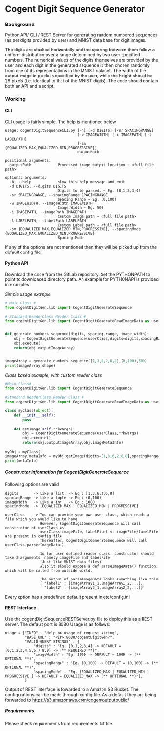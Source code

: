 # Cogent Digit Sequence Generator
### Background
Python API/ CLI / REST Server for generating random numbered sequences (as per digits provided by user) and MNIST data base for digit images.

The digits are stacked horizontally and the spacing between them follow a uniform distribution over a range determined by two user specified numbers. The numerical values of the digits themselves are provided by the user and each digit in the generated sequence is then chosen randomly from one of its representations in the MNIST dataset. The width of the output image in pixels is specified by the user, while the height should be 28 pixels (i.e. identical to that of the MNIST digits).  The code should contain both an API and a script.


### Working
#### CLI
CLI usage is fairly simple. The help is mentioned below
```
usage: cogentDigitSequenceCLI.py [-h] [-d DIGITS] [-sr SPACINGRANGE]
                                 [-w IMAGEWIDTH] [-i IMAGEPATH] [-l LABELPATH]
                                 [-sm {EQUALIZED_MAX,EQUALIZED_MIN,PROGRESSIVE}]
                                 outputPath

positional arguments:
  outputPath            Processed image output location ~ <full file path>

optional arguments:
  -h, --help            show this help message and exit
  -d DIGITS, --digits DIGITS
                        Digits to be parsed. ~ Eg. [0,1,2,3,4]
  -sr SPACINGRANGE, --spacingRange SPACINGRANGE
                        Spacing Range ~ Eg. (0,100)
  -w IMAGEWIDTH, --imageWidth IMAGEWIDTH
                        Image Width ~ Eg. 500
  -i IMAGEPATH, --imagePath IMAGEPATH
                        Custom Image path ~ <full file path>
  -l LABELPATH, --labelPath LABELPATH
                        Custom Label path ~ <full file path>
  -sm {EQUALIZED_MAX,EQUALIZED_MIN,PROGRESSIVE}, --spacingMode {EQUALIZED_MAX,EQUALIZED_MIN,PROGRESSIVE}
                        Spacing Mode
```
If any of the options are not mentioned then they will be picked up from the default config file.


#### Python API
Download the code from the GitLab repository. Set the PYTHONPATH to point to downloaded directory path.
An example for PYTHONAPI is provided in examples

*Simple usage example*
```python
# Main Class #
from cogentDigitGen.lib import CogentDigitGenerateSequence

# Standard ReaderClass Reader Class #
from cogentDigitGen.lib import CogentDigitGenerateReadImageData as userClass


def generate_numbers_sequence(digits, spacing_range, image_width):
    obj = CogentDigitGenerateSequence(userClass,digits=digits,spacingRange=spacing_range,imageWidth=image_width)
    obj.execute()
    return(obj.outputImageArray)


imageArray = generate_numbers_sequence([1,3,6,2,6,8],(0,100),500)
print(imageArray.shape)
```


*Class based example, with custom reader class*
```python
#Main Class#
from cogentDigitGen.lib import CogentDigitGenerateSequence

#Standard ReaderClass Reader Class #
from cogentDigitGen.lib import CogentDigitGenerateReadImageData as userClass

class myClass(object):
    def __init__(self):
        pass
    
    def getImage(self,**kwargs):
        obj = CogentDigitGenerateSequence(userClass,**kwargs)
        obj.execute()
        return(obj.outputImageArray,obj.imageMetaInfo)
       
myObj = myClass()
imageArray,metaInfo = myObj.getImage(digits=[1,3,6,2,6,8],spacingRange=(0,100),imageWidth=500,spacingMode="EQUALIZED_MAX")
print(metaInfo)
```

##### Constructor information for CogentDigitGenerateSequence
Following options are valid
```
digits       -> Like a list  -> Eq : [1,3,6,2,6,8]
spacingRange -> Like a tuple -> Eq : (0,100)
imageWidth   -> Like a int   -> Eg : 1000
spacingMode  -> [EQUALIZED_MAX | EQUALIZED_MIN | PROGRESSIVE]

userClass    -> You can provide your own user class, which reads a file which you would like to have
                However, CogentDigitGenerateSequence will call constructor of userClass as
                userClass(imageFile, labelFile) <- imageFile/labelFile are present in config file
                Thereafter, CogentDigitGenerateSequence will call userClass.parserImageData()
                
                So for user defined reader class, constructor should take 2 arguments, namely imageFile and labelFile
                (Just like MNIST data files)
                Also it should expose a def parseImageData() function, which will be called from outside world.
                
                The output of parseImageData looks something like this
                { "label1" : [imageArray1_1,imageArray1_2,...],
                  "label2" : [imageArray2_1,imageArray2_2,...]}
```
Every option has a predefined default present in etc/config.ini

#### REST Interface
Use the cogentDigitSequenceRESTServer.py file to deploy this as a REST server.
The default port is 8080
Usage is as follows:
```
usage = {"INFO" : "Help on usage of request string",
         "BASE_URL" : "<IP>:8080/cogentDigitGen?",
         "VALID QUERY STRINGS" : {
             "digits" : "Eg. [0,1,2,3,4] -> DEFAULT = [0,1,2,3,4,5,6,7,8,9] -> (** REQUIRED **)",
             "imageWidth" : "Eg. 1000 -> DEFAULT = 1000 -> (** OPTIONAL **)",
             "spacingRange" : "Eg. (0,100) -> DEFAULT = (0,100) -> (** OPTIONAL **)",
             "spacingMode" : "Eq. [EQUALIZED_MAX | EQUALIZED_MIN | PROGRESSIVE ] -> DEFAULT = EQUALIZED_MAX -> (** OPTIONAL **)"},
         }
```
Output of REST interface is fowarded to a Amazon S3 Bucket. The configurations can be made through config file.
As a default they are being forwarded to 
https://s3.amazonaws.com/cogentoutputpublic/

##### Requirements
Please check requirements from requirements.txt file.